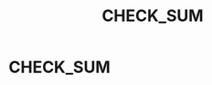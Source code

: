 ﻿---
layout: default
title: CHECK_SUM
nav_order: 5
parent: Запросы SQLplus
grand_parent: Справочная информация
has_children: false
has_toc: false
---

CHECK_SUM
=========
